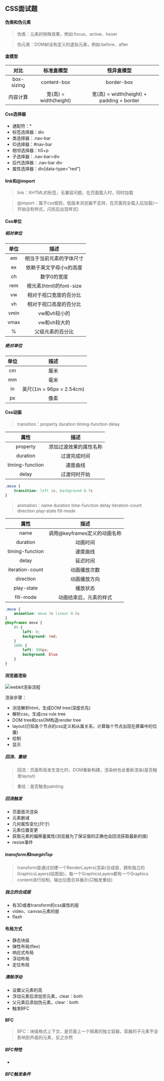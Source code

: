 ## CSS面试题
####  伪类和伪元素
> 伪类：元素的特殊效果，例如:focus、active、hover

> 伪元素：DOM树没有定义的虚拟元素，例如:before、after

#### 盒模型

 对比 | 标准盒模型 | 怪异盒模型
:---: |:---:| :---:
box-sizing | content-box | border-box
内容计算 | 宽(高) = width(height) | 宽(高) = width(height) + padding + border

#### Css选择器
- 通配符：*
- 标签选择器：div
- 类选择器：.nav-bar
- ID选择器：#nav-bar
- 相邻选择器：h5+p
- 子选择器：.nav-bar>div
- 后代选择器：.nav-bar div
- 属性选择器：div[data-type="red"]

#### link和@import
> link：XHTML的标签，无兼容问题，在页面载入时，同时加载

> @import：属于css规则，低版本浏览器不支持，在页面完全载入后加载(一开始没有样式，闪烁后出现样式)

#### Css单位

##### 相对单位
单位 | 描述
:---:|:---:
em | 相当于当前元素的字体尺寸
ex | 依赖于英文字母小x的高度
ch | 数字0的宽度
rem | 根元素(html)的font-size
vw | 相对于视口宽度的百分比
vh | 相对于视口高度的百分比
vmin | vw和vh较小的
vmax | vw和vh较大的
% | 父级元素的百分比

##### 绝对单位
单位 | 描述
:---:|:---:
cm | 厘米
mm | 毫米
in | 英尺(1in = 96px = 2.54cm)
px | 像素

#### Css动画
> transition：property duration timing-function delay

属性 | 描述
:---:|:---:
property | 添加过渡效果的属性名称
duration | 过渡完成时间
timing-function | 速度曲线
delay | 过渡何时开始
```css
.move {
    transition: left 1s, background 0.7s
}
```
> animation：name duration time-function delay iteration-count direction play-state fill-mode

属性 | 描述
:---:|:---:
name | 调用@keyframes定义的动画名称
duration | 动画时间
timing-function | 速度曲线
delay | 延迟时间
iteration-count | 动画播放次数
direction | 动画播放方向
play-state | 播放状态
fill-mode | 动画结束后，元素的样式
```css
.move {
    animation: move 3s linear 0.5s
}
@keyframes move {
    0% {
        left: 0;
        background: red;
    }
    100% {
        left: 300px;
        background: blue
    }
}
```

#### 浏览器渲染

![webkit渲染流程](https://images2018.cnblogs.com/blog/1028513/201805/1028513-20180530154313816-1498972038.png)

渲染步骤：
- 浏览解析html，生成DOM tree(深度优先)
- 解析css，生成css rule tree
- DOM tree和cssOM构造render tree
- layout(已知各个节点的css定义和从属关系，计算每个节点出现在屏幕中的位置)
- 绘制
- 显示

##### 回流、重绘
> 回流：页面布局发生变化时，DOM重新构建，渲染树也会重新渲染(是否触发layout)

> 重绘：是否触发painting

##### 回流触发
- 页面首次渲染
- 元素删减
- 几何属性变化(尺寸)
- 元素位置变更
- 获取元素的偏移量属性(浏览器为了保证值的正确也会回流获取最新的值)
- resize事件

##### transform和marginTop
> transform是通过创建一个RenderLayers(渲染)合成层，拥有独立的GraphicsLayers(绘图层)，每一个GraphicsLayers都有一个Graphics content进行绘制，输出位图合并展示(只触发重绘)

##### 独立的合成层
- 有3D或者transform的css属性的层
- video、canvas元素的层
- flash

#### 布局方式
- 静态块级
- 弹性布局(flex)
- 响应式布局
- 浮动布局
- 定位布局

##### 清除浮动
- 设置父元素的高
- 浮动元素后添加空元素，clear：both
- 父元素后添加伪元素，clear：both
- 触发BFC

#### BFC

> BFC：块级格式上下文，是页面上一个隔离的独立容器，容器的子元素不会影响到外面的元素，反之亦然

##### BFC特性
- 

##### BFC触发条件
